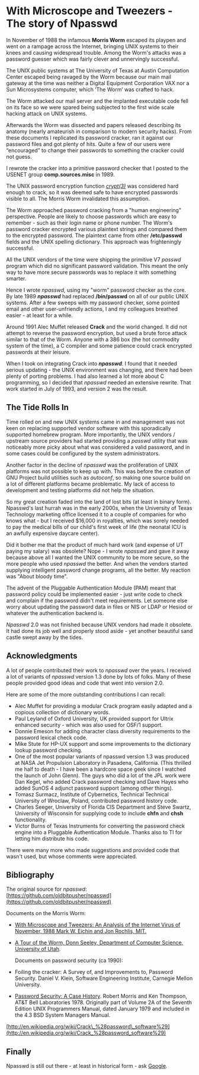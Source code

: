 # With Microscope and Tweezers \- The story of Npasswd

In November of 1988 the infamous **Morris Worm** escaped its playpen and went on a rampage across the Internet, bringing UNIX systems to their knees and causing widespread trouble. Among the Worm's attacks was a password guesser which was fairly clever and unnervingly successful.

The UNIX public systems at The University of Texas at Austin Computation Center escaped being ravaged by the Worm because our main mail gateway at the time was neither a Digital Equipment Corporation VAX nor a Sun Microsystems computer, which ‘The Worm’ was crafted to hack.

The Worm attacked our mail server and the implanted executable code fell on its face so we were spared being subjected to the first wide scale hacking attack on UNIX systems.

Afterwards the Worm was dissected and papers released describing its anatomy (nearly amateurish in comparison to modern security hacks). From these documents I replicated its password cracker, ran it against our password files and got plenty of hits.  Quite a few of our users were “encouraged” to change their passwords to something the cracker could not guess.

I rewrote the cracker into a primitive password checker that I posted to the USENET group **comp.sources.misc** in 1989\.

The UNIX password encryption  function [*crypt(3)*](https://en.wikipedia.org/wiki/Crypt_\(C\)) was considered hard enough to crack, so it was deemed safe to have encrypted passwords visible to all. The Morris Worm invalidated this assumption.

The Worm approached password cracking from a "human engineering" perspective. People are likely to choose passwords which are easy to remember \- such as their login name or phone number. The Worm's password cracker encrypted various plaintext strings and compared them to the encrypted password. The plaintext came from other **/etc/passwd** fields and the UNIX spelling dictionary. This approach was frighteningly successful.

All the UNIX vendors of the time were shipping the primitive V7 *passwd* program which did no significant password validation. This meant the only way to have more secure passwords was to replace it with something smarter. 

Hence I wrote *npasswd,* using my  "worm" password checker as the core.  By late 1989 ***npass*****w*d*** had replaced **/bin/passwd** on all of our public UNIX systems. After a few sweeps with my password checker, some pointed email and other user-unfriendly actions, I and my colleagues breathed easier \- at least for a while.

Around 1991 Alec Muffet released **Crack** and the world changed. It did not attempt to reverse the password encryption, but used a brute force attack similar to that of the Worm. Anyone with a 386 box (the hot commodity system of the time), a C compiler and some patience could crack encrypted passwords at their leisure.

When I  took on integrating Crack into ***npasswd***. I found that it needed serious updating \- the UNIX environment was changing, and there had been plenty of porting problems. I had also learned a lot more about C programming, so I decided that *npasswd* needed an extensive rewrite. That work started in July of 1993, and version 2 was the result.

## The Tide Rolls In

Time rolled on and new UNIX systems came in and management was not keen on replacing supported vendor software with this sporadically supported homebrew program.  More importantly, the UNIX vendors / upstream source providers had started providing a *passwd* utility that was noticeably more picky about what was considered a valid password, and in some cases could be configured by the system administrators.

Another factor in the decline of *npasswd* was the proliferation of UNIX platforms was not possible to keep up with.  This was before the creation of GNU Project build utilities such as *autoconf*, so making one source build on a lot of different platforms became problematic.  My lack of access to development and testing platforms did not help the situation.

So my great creation faded into the land of lost bits (at least in binary form).  Npasswd's last hurrah was in the early 2000s, when the University of Texas Technology marketing office licensed it to a couple of companies for who knows what \- but I received $16,000 in royalties, which was sorely needed to pay the medical bills of our child's first week of life (the neonatal ICU is an awfully expensive daycare center).

Did it bother me that the product of much hard work (and expense of UT paying my salary) was obsolete?  Nope \- I wrote *npasswd* and gave it away because above all I wanted the UNIX community to be more secure, so the more people who used *npasswd* the better.  And when the vendors started supplying intelligent password change programs, all the better. My reaction was "About bloody time".

The advent of the Pluggable Authentication Module (PAM) meant that password policy could be implemented easier \- just write code to check and complain if the password didn't meet requirements.  Let someone else worry about updating the password data in files or NIS or LDAP or Hesiod or whatever the authentication backend is.

*Npasswd* 2.0 was not finished because UNIX vendors had made it obsolete.  It had done its job well and properly stood aside \- yet another beautiful sand castle swept away by the tides.

## Acknowledgments

A lot of people contributed their work to *npasswd* over the years. I received a lot of variants of *npasswd* version 1.3 done by lots of folks. Many of these people provided good ideas and code that went into version 2.0.

Here are some of the more outstanding contributions I can recall:

* Alec Muffet for providing a modular Crack program easily adapted and a copious collection of dictionary words.  
* Paul Leyland of Oxford University, UK provided support for Ultrix enhanced security \- which was also used for OSF/1 support.  
* Donnie Emeson for adding character class diversity requirements to the password lexical check code.  
* Mike Stute for HP-UX support and some improvements to the dictionary lookup password checking.  
* One of the most popular variants of npasswd version 1.3 was produced at NASA Jet Propulsion Laboratory in Pasadena, California. (This thrilled me half to death \- I have been a hardcore space geek since I watched the launch of John Glenn). The guys who did a lot of the JPL work were Dan Kegel, who added Crack password checking and Dave Hayes who added SunOS 4 adjunct password support (among other things).  
* Tomasz Surmacz, Institute of Cybernetics, Technical Technical University of Wroclaw, Poland, contributed password history code.  
* Charles Seeger, University of Florida CIS Department and Steve Swartz, University of Wisconsin for supplying code to include **chfn** and **chsh** functionality.  
* Victor Burns of Texas Instruments for converting the password check engine into a Pluggable Authentication Module. Thanks also to TI for letting him distribute his code.

 There were many more who made suggestions and provided code that wasn't used, but whose comments were appreciated.

## Bibliography

The original source for *npasswd*: [https://github.com/oldbitpusher/npasswd](https://github.com/oldbitpusher/npasswd)

Documents on the Morris Worm:   

* [With Microscope and Tweezers: An Analysis of the Internet Virus of November, 1988 Mark W. Eichin and Jon Rochlis, MIT.](http://www.mit.edu/people/eichin/virus/main.html)  
* [A Tour of the Worm, Donn Seeley, Department of Computer Science, University of Utah](http://www.cs.unc.edu/~jeffay/courses/nidsS05/attacks/seely-RTMworm-89.html).

   Documents on password security (ca 1990):

* Foiling the cracker: A Survey of, and Improvements to, Password Security. Daniel V. Klein, Software Engineering Institute, Carnegie Mellon University.  
* [Password Security: A Case History](http://www.cs.ucf.edu/courses/cop6614/fall2004/Password_Matthew.pdf). Robert Morris and Ken Thompson, AT\&T Bell Laboratories 1978\. Originally part of Volume 2A of the Seventh Edition UNIX Programmers Manual, dated January 1979 and included in the 4.3 BSD System Managers Manual.

[http://en.wikipedia.org/wiki/Crack\_%28password\_software%29](http://en.wikipedia.org/wiki/Crack_%28password_software%29)

## Finally

Npasswd is still out there \- at least in historical form \- ask [Google](https://www.google.com/search?q=npasswd).

   
